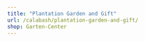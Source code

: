 ```yaml
---
title: "Plantation Garden and Gift"
url: /calabash/plantation-garden-and-gift/
shop: Garten-Center
---
```

